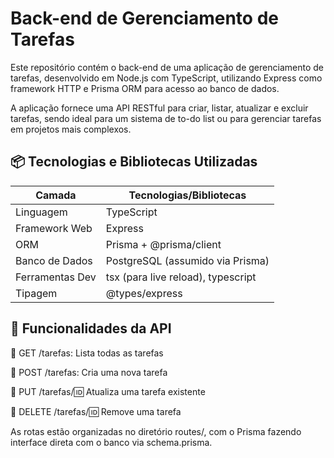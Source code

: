 # Back-end de Gerenciamento de Tarefas
Este repositório contém o back-end de uma aplicação de gerenciamento de tarefas, desenvolvido em Node.js com TypeScript, utilizando Express como framework HTTP e Prisma ORM para acesso ao banco de dados.

A aplicação fornece uma API RESTful para criar, listar, atualizar e excluir tarefas, sendo ideal para um sistema de to-do list ou para gerenciar tarefas em projetos mais complexos.

## 📦 Tecnologias e Bibliotecas Utilizadas

| Camada          | Tecnologias/Bibliotecas            |
| --------------- | ---------------------------------- |
| Linguagem       | TypeScript                         |
| Framework Web   | Express                            |
| ORM             | Prisma + @prisma/client            |
| Banco de Dados  | PostgreSQL (assumido via Prisma)   |
| Ferramentas Dev | tsx (para live reload), typescript |
| Tipagem         | @types/express                     |

## 🧠 Funcionalidades da API
🔹 GET /tarefas: Lista todas as tarefas

🔹 POST /tarefas: Cria uma nova tarefa

🔹 PUT /tarefas/:id: Atualiza uma tarefa existente

🔹 DELETE /tarefas/:id: Remove uma tarefa

As rotas estão organizadas no diretório routes/, com o Prisma fazendo interface direta com o banco via schema.prisma.
